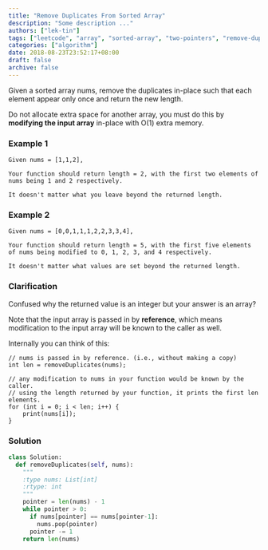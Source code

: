 ```yaml
---
title: "Remove Duplicates From Sorted Array"
description: "Some description ..."
authors: ["lek-tin"]
tags: ["leetcode", "array", "sorted-array", "two-pointers", "remove-duplicates"]
categories: ["algorithm"]
date: 2018-08-23T23:52:17+08:00
draft: false
archive: false
---
```


Given a sorted array nums, remove the duplicates in-place such that each element appear only once and return the new length.

Do not allocate extra space for another array, you must do this by **modifying the input array** in-place with O(1) extra memory.

### Example 1
```
Given nums = [1,1,2],

Your function should return length = 2, with the first two elements of nums being 1 and 2 respectively.

It doesn't matter what you leave beyond the returned length.
```
### Example 2
```
Given nums = [0,0,1,1,1,2,2,3,3,4],

Your function should return length = 5, with the first five elements of nums being modified to 0, 1, 2, 3, and 4 respectively.

It doesn't matter what values are set beyond the returned length.
```
### Clarification

Confused why the returned value is an integer but your answer is an array?

Note that the input array is passed in by **reference**, which means modification to the input array will be known to the caller as well.

Internally you can think of this:
```
// nums is passed in by reference. (i.e., without making a copy)
int len = removeDuplicates(nums);

// any modification to nums in your function would be known by the caller.
// using the length returned by your function, it prints the first len elements.
for (int i = 0; i < len; i++) {
    print(nums[i]);
}
```
### Solution
```python
class Solution:
  def removeDuplicates(self, nums):
    """
    :type nums: List[int]
    :rtype: int
    """
    pointer = len(nums) - 1
    while pointer > 0:
      if nums[pointer] == nums[pointer-1]:
        nums.pop(pointer)
      pointer -= 1
    return len(nums)
```